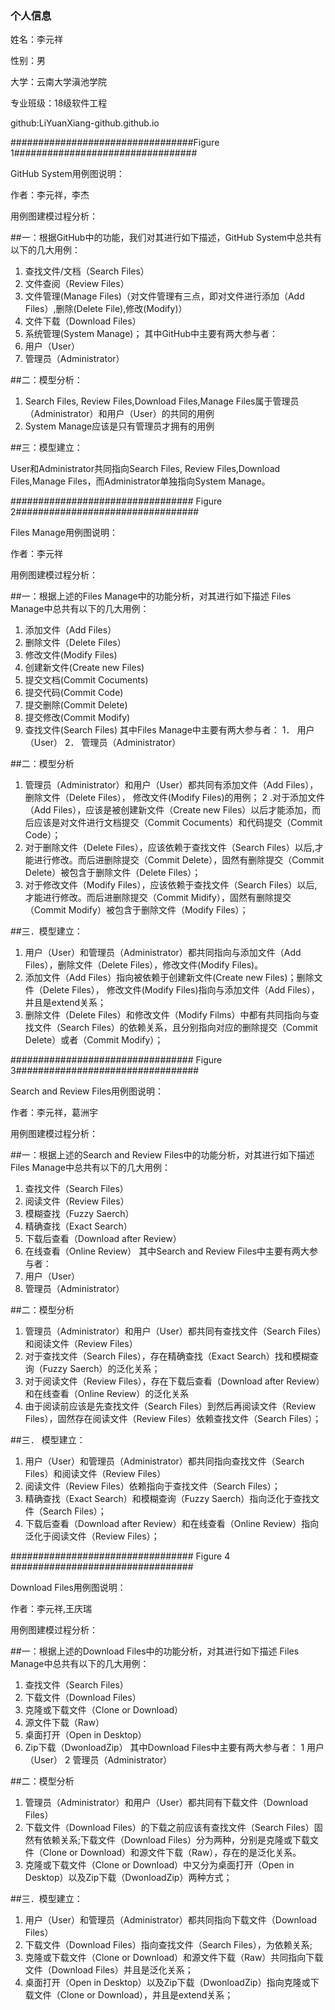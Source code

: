 
### 个人信息

姓名：李元祥

性别：男

大学：云南大学滇池学院

专业班级：18级软件工程

github:LiYuanXiang-github.github.io




#################################Figure 1################################# 



GitHub System用例图说明：

作者：李元祥，李杰

用例图建模过程分析：

##一：根据GitHub中的功能，我们对其进行如下描述，GitHub System中总共有以下的几大用例：

1.	查找文件/文档（Search Files）
2.	文件查阅（Review Files）
3.	文件管理(Manage Files)（对文件管理有三点，即对文件进行添加（Add Files）,删除(Delete File),修改(Modify)）
4.	文件下载（Download Files）
5.	系统管理(System Manage)；
其中GitHub中主要有两大参与者：
1.	用户（User）
2.	管理员（Administrator）

##二：模型分析：

1.	Search Files, Review Files,Download Files,Manage Files属于管理员（Administrator）和用户（User）的共同的用例
2.	System Manage应该是只有管理员才拥有的用例

##三：模型建立： 

User和Administrator共同指向Search Files, Review Files,Download Files,Manage Files，而Administrator单独指向System Manage。





################################# Figure 2################################# 



Files Manage用例图说明：

作者：李元祥

用例图建模过程分析：

##一：根据上述的Files Manage中的功能分析，对其进行如下描述 Files Manage中总共有以下的几大用例：
1.	添加文件（Add Files）
2.	删除文件（Delete Files）
3.	修改文件(Modify Files)
4.	创建新文件(Create new Files)
5.	提交文档(Commit Cocuments)
6.	提交代码(Commit Code)
7.	提交删除(Commit Delete)
8.	提交修改(Commit Modify)
9.	查找文件(Search Files)
其中Files Manage中主要有两大参与者：
1．	用户（User）
2．	管理员（Administrator）

##二：模型分析

1.	管理员（Administrator）和用户（User）都共同有添加文件（Add Files），删除文件（Delete Files），
修改文件(Modify Files)的用例；
2	.对于添加文件（Add Files），应该是被创建新文件（Create new Files）以后才能添加，而后应该是对文件进行文档提交（Commit Cocuments）和代码提交（Commit Code）；
3.	对于删除文件（Delete Files），应该依赖于查找文件（Search Files）以后,才能进行修改。而后进删除提交（Commit Delete），固然有删除提交（Commit Delete）被包含于删除文件（Delete Files）；
4.	对于修改文件（Modify Files），应该依赖于查找文件（Search Files）以后,才能进行修改。而后进删除提交（Commit Midify），固然有删除提交（Commit Modify）被包含于删除文件（Modify Files）；

##三．模型建立： 

1.	用户（User）和管理员（Administrator）都共同指向与添加文件（Add Files），删除文件（Delete Files），修改文件(Modify Files)。
2.	添加文件（Add Files）指向被依赖于创建新文件(Create new  Files)；删除文件（Delete Files），
修改文件(Modify Files)指向与添加文件（Add Files），并且是extend关系；
3.	删除文件（Delete Files）和修改文件（Modify Films）中都有共同指向与查找文件（Search Files）的依赖关系，且分别指向对应的删除提交（Commit Delete）或者（Commit Modify）；






################################# Figure 3################################# 



Search and Review Files用例图说明：

作者：李元祥，葛洲宇

用例图建模过程分析：

##一：根据上述的Search and Review Files中的功能分析，对其进行如下描述 Files Manage中总共有以下的几大用例：

1.	查找文件（Search Files）
2.	阅读文件（Review Files）
3.	模糊查找（Fuzzy Saerch）
4.	精确查找（Exact Search）
5.	下载后查看（Download after Review）
6.	在线查看（Online Review）
其中Search and Review Files中主要有两大参与者：
1.	用户（User）
2.	管理员（Administrator）

##二：模型分析

1.	管理员（Administrator）和用户（User）都共同有查找文件（Search Files）和阅读文件（Review Files）
2.	对于查找文件（Search Files），存在精确查找（Exact Search）找和模糊查询（Fuzzy Saerch）的泛化关系；
3.	对于阅读文件（Review Files），存在下载后查看（Download after Review）和在线查看（Online Review）的泛化关系
4.	由于阅读前应该是先查找文件（Search Files）到然后再阅读文件（Review Files），固然存在阅读文件（Review Files）依赖查找文件（Search Files）；

##三．	模型建立： 

1.	用户（User）和管理员（Administrator）都共同指向查找文件（Search Files）和阅读文件（Review Files）
2.	阅读文件（Review Files）依赖指向于查找文件（Search Files）；
3.	精确查找（Exact Search）和模糊查询（Fuzzy Saerch）指向泛化于查找文件（Search Files）；
4.	下载后查看（Download after Review）和在线查看（Online Review）指向泛化于阅读文件（Review Files）；




################################# Figure 4 ################################# 



Download Files用例图说明：

作者：李元祥,王庆瑞

用例图建模过程分析：

##一：根据上述的Download Files中的功能分析，对其进行如下描述 Files Manage中总共有以下的几大用例：

1.	查找文件（Search Files）
2.	下载文件（Download Files）
3.	克隆或下载文件（Clone or Download）
4.	源文件下载（Raw）
5.	桌面打开（Open  in  Desktop）
6.	Zip下载（DwonloadZip）
其中Download Files中主要有两大参与者：
1	 用户（User）
2	管理员（Administrator） 

##二：模型分析

1.	管理员（Administrator）和用户（User）都共同有下载文件（Download Files）
2.	下载文件（Download Files）的下载之前应该有查找文件（Search Files）固然有依赖关系;下载文件（Download Files）分为两种，分别是克隆或下载文件（Clone or Download）和源文件下载（Raw），存在的是泛化关系。
3.   克隆或下载文件（Clone or Download）中又分为桌面打开（Open  in  Desktop）以及Zip下载（DwonloadZip）两种方式；

##三．模型建立： 

1.	用户（User）和管理员（Administrator）都共同指向下载文件（Download Files）
2.	下载文件（Download Files）指向查找文件（Search Files），为依赖关系;
3.	克隆或下载文件（Clone or Download）和源文件下载（Raw）共同指向下载文件（Download Files）并且是泛化关系；
4.	桌面打开（Open  in  Desktop）以及Zip下载（DwonloadZip）指向克隆或下载文件（Clone or Download），并且是extend关系；

